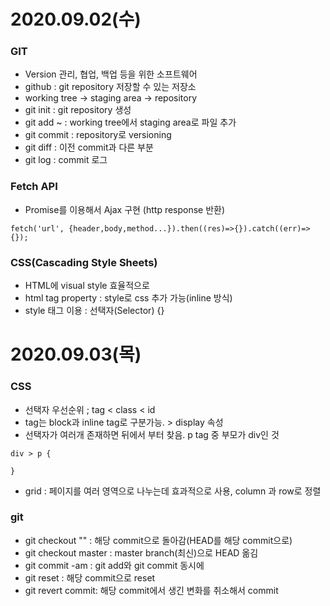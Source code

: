 # 2020.09.02(수)


### GIT
 - Version 관리, 협업, 백업 등을 위한 소프트웨어
 - github : git repository 저장할 수 있는 저장소
 - working tree -> staging area -> repository
 - git init : git repository 생성
 - git add ~ : working tree에서 staging area로 파일 추가
 - git commit : repository로 versioning
 - git diff : 이전 commit과 다른 부분
 - git log : commit 로그

### Fetch API
 - Promise를 이용해서 Ajax 구현 (http response 반환)
 ```
 fetch('url', {header,body,method...}).then((res)=>{}).catch((err)=>{});
 ```

### CSS(Cascading Style Sheets)
 - HTML에 visual style 효율적으로
 - html tag property : style로 css 추가 가능(inline 방식)
 - style 태그 이용 : 선택자(Selector) {} 


# 2020.09.03(목)
 
 
### CSS
 - 선택자 우선순위 ; tag < class < id 
 - tag는 block과 inline tag로 구분가능. > display 속성
 - 선택자가 여러개 존재하면 뒤에서 부터 찾음. p tag 중 부모가 div인 것
 ```
 div > p {
 
 }
 ```
 - grid : 페이지를 여러 영역으로 나누는데 효과적으로 사용, column 과 row로 정렬
 
 ### git
  - git checkout "" : 해당 commit으로 돌아감(HEAD를 해당 commit으로)
  - git checkout master : master branch(최신)으로 HEAD 옮김
  - git commit -am : git add와 git commit 동시에
  - git reset : 해당 commit으로 reset
  - git revert commit: 해당 commit에서 생긴 변화를 취소해서 commit